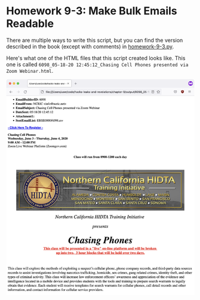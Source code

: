 # Homework 9-3: Make Bulk Emails Readable

There are multiple ways to write this script, but you can find the version described in the book (except with comments) in [homework-9-3.py](./homework-9-3.py).

Here's what one of the HTML files that this script created looks like. This one is called `6098_05-18-20 12:45:12_Chasing Cell Phones presented via Zoom Webinar.html`.

![Screenshot of a bulk email from NCRIC](./homework-9-3-html.png)